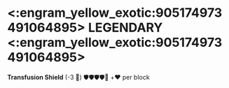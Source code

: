 # <:engram_yellow_exotic:905174973491064895> LEGENDARY <:engram_yellow_exotic:905174973491064895>

**Transfusion Shield** (-3 :large_blue_diamond:) :shield::shield::shield::shield::twisted_rightwards_arrows: +:heart: per block